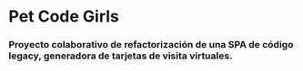 # Pet Code Girls

### Proyecto colaborativo de refactorización de una SPA de código legacy, generadora de tarjetas de visita virtuales. 
